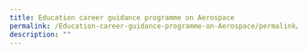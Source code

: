 ```yaml
---
title: Education career guidance programme on Aerospace
permalink: /Education-career-guidance-programme-on-Aerospace/permalink/
description: ""
---
```

